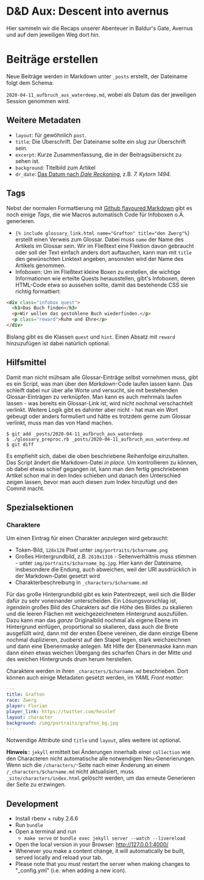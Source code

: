 # D&D Aux: Descent into avernus

Hier sammeln wir die Recaps unserer Abenteuer in Baldur's Gate, Avernus und auf
dem jeweiligen Weg dort hin.

# Beiträge erstellen

Neue Beiträge werden in Markdown unter `_posts` erstellt, der Dateiname folgt
dem Schema:

`2020-04-11_aufbruch_aus_waterdeep.md`, wobei als Datum das der jeweiligen Session
genommen wird.

## Weitere Metadaten

* `layout`: für gewöhnlich `post`.
* `title`: Die Überschrift. Der Dateiname sollte ein *slug* zur Überschrift sein.
* `excerpt`: Kurze Zusammenfassung, die in der Beitragsübersicht zu sehen ist.
* `background`: Titelbild zum Artikel
* `dr_date`: [Das Datum nach *Dale Reckoning*](https://en.wikipedia.org/wiki/Calendars_in_the_Forgotten_Realms), z.B. *7. Kytorn 1494*.

## Tags

Nebst der normalen Formattierung mit [Github flavoured
Markdown](https://github.github.com/gfm/) gibt es noch einige *Tags*, die wie
Macros automatisch Code für Infoboxen o.Ä. generieren.

* `{% include glossary_link.html name="Grafton" title="den Zwerg"%}` erstellt
  einen Verweis zum Glossar. Dabei muss `name` der Name des Artikels im Glossar
  sein. Wir im Fließtext eine Flektion davon gebraucht oder soll der Text einfach
  anders dort auftauchen, kann man mit `title` den gewünschten Linktext angeben,
  ansonsten wird der Name des Artikels genommen.
* Infoboxen: Um im Fließtext kleine Boxen zu erstellen, die wichtige Informationen
  wie erteilte Quests herausstellen, gibt's Infoboxen, deren HTML-Code etwa so
  aussehen sollte, damit das bestehende CSS sie richtig formattiert:

```html
<div class="infobox quest">
  <h3>Das Buch finden</h3>
  <p>Wir wollen das gestohlene Buch wiederfinden.</p>
  <p class="reward">Ruhm und Ehre</p>
</div>
```

Bislang gibt es die Klassen `quest` und `hint`. Einen Absatz mit `reward`
hinzuzufügen ist dabei natürlich optional.

## Hilfsmittel

Damit man nicht mühsam alle Glossar-Einträge selbst vornehmen muss, gibt es ein
Script, was man über den *Markdown*-Code laufen lassen kann. Das schleift dabei
nur über alle Worte und versucht, sie mit bestehenden Glossar-Einträgen zu
verknüpfen. Man kann es auch mehrmals laufen lassen - was bereits ein Glossar-Link
ist, wird nicht nochmal verschachtelt verlinkt. Weitere Logik gibt es dahinter
aber nicht - hat man ein Wort gebeugt oder anders formuliert und hätte es trotzdem
gerne zum Glossar verlinkt, muss man das von Hand machen.

```shell
$ git add _posts/2020-04-11_aufbruch_aus_waterdeep
$ ./glossary_preproc.rb _posts/2020-04-11_aufbruch_aus_waterdeep.md
$ git diff
```

Es empfiehlt sich, dabei die oben beschriebene Reihenfolge einzuhalten. Das Script
ändert die Markdown-Datei *in place*. Um kontrollieren zu können, ob dabei etwas
schief gegangen ist, kann man den fertig geschriebenen Artikel schon mal in den
Index schieben und danach den Unterschied zeigen lassen, bevor man auch diesen
zum Index hinzufügt und den Commit macht.

## Spezialsektionen

### Charaktere

Um einen Eintrag für einen Charakter anzulegen wird gebraucht:

* Token-Bild, `128x128` Pixel unter `img/portraits/$charname.png`
* Großes Hintergrundbild, z.B. `2610x1316` - Seitenverhältnis muss stimmen - unter `img/portraits/$charname_bg.jpg`. Hier kann der Dateiname, insbesondere die Endung, auch abweichen, weil der URI ausdrücklich in der Markdown-Datei gesetzt wird
* Charakterbeschreibung in `_characters/$charname.md`

Für das große Hintergrundbild gibt es kein Patentrezept, weil sich die Bilder
dafür zu sehr voneinander unterscheiden. Ein Lösungsvorschlag ist, *irgendein*
großes Bild des Charakters auf die *Höhe* des Bildes zu skalieren und die
leeren Flächen mit weichgezeichnetem Hintergrund auszufüllen. Dazu kann man das
*ganze* Originalbild nochmal als eigene Ebene im Hintergrund einfügen,
proportional so skalieren, dass auch die Brete ausgefüllt wird, dann mit der
ersten Ebene vereinen, die dann einzige Ebene nochmal duplizieren, zuoberst auf
den Stapel legen, stark weichzeichnen und dann eine Ebenenmaske anlegen. Mit
Hilfe der Ebenenmaske kann man dann einen etwas weichen Übergang des scharfen
Chars in der Mitte und des weichen Hintergrunds drum herum herstellen.

Charaktere werden in ihren `_characters/$charname.md` beschrieben. Dort können
auch einige Metadaten gesetzt werden, im *YAML Front matter*:

```yaml
---
title: Grafton
race: Zwerg
player: Florian
player_link: https://twitter.com/heinlef
layout: character
background: /img/portraits/grafton_bg.jpg
---
```

Notwendige Attribute sind `title` und `layout`, alles weitere ist optional.

**Hinweis**:: `jekyll` ermittelt bei Änderungen innerhalb einer `collection` wie
den Characteren nicht automatische alle notwendigen Neu-Generierungen. Wenn sich
die `/characters/`-Seite nach einer Änderung an einem `/_characters/$charname.md`
nicht aktualisiert, muss `_site/characters/index.html` gelöscht werden, um das
erneute Generieren der Seite zu erzwingen.

## Development

* Install rbenv + ruby 2.6.6
* Run `bundle`
* Open a terminal and run
  * `make serve` or `bundle exec jekyll server --watch --livereload`
* Open the local version in your Browser: http://127.0.0.1:4000/
* Whenever you make a content change, it will automatically be built, served locally and reload your
  tab.
* Please note that you must restart the server when making changes to "_config.yml" (i.e. when
  adding a new icon).
